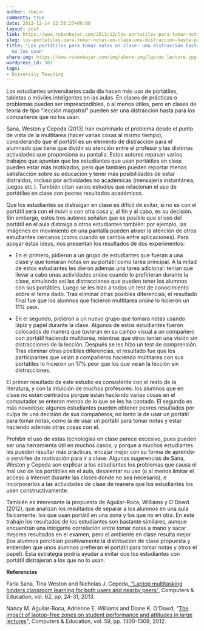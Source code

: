 ```yaml
---
author: rbejar
comments: true
date: 2013-12-14 12:56:27+00:00
layout: post
link: https://www.rubenbejar.com/2013/12/los-portatiles-para-tomar-notas-en-clase-una-distraccion-hasta-para-quienes-no-los-usan/
slug: los-portatiles-para-tomar-notas-en-clase-una-distraccion-hasta-para-quienes-no-los-usan
title: 'Los portátiles para tomar notas en clase: una distracción hasta para quienes
  no los usan'
share-img: https://www.rubenbejar.com/img/share-img/laptop_lecture.jpg
wordpress_id: 383
tags:
- University Teaching
---
```


Los estudiantes universitarios cada día hacen más uso de portátiles, tabletas o móviles inteligentes en las aulas. En clases de prácticas o problemas pueden ser imprescindibles, o al menos útiles, pero en clases de teoría de tipo "lección magistral" pueden ser una distracción hasta para los compañeros que no los usan.

Sana, Weston y Cepeda (2013) han examinado el problema desde el punto de vista de la multitarea (hacer varias cosas al mismo tiempo), considerando que el portátil es un elemento de distracción para el alumnado que tiene que dividir su atención entre el profesor y las distintas actividades que proporciona su pantalla. Estos autores repasan varios trabajos que apuntan que los estudiantes que usan portátiles en clase pueden estar más motivados, pero que también pueden reportar menos satisfacción sobre su educación y tener más posibilidades de estar distraídos, incluso por actividades no académicas (mensajería instantánea, juegos etc.). También citan varios estudios que relacionan el uso de portátiles en clase con peores resultados académicos.

Que los estudiantes se distraigan en clase es difícil de evitar, si no es con el portátil será con el móvil o con otra cosa y, al fin y al cabo, es su decisión. Sin embargo, estos tres autores señalan que es posible que el uso del portátil en el aula distraiga a otros estudiantes también: por ejemplo, las imágenes en movimiento en una pantalla pueden atraer la atención de otros estudiantes cercanos (como cuando se cambia entre aplicaciones). Para apoyar estas ideas, nos presentan los resultados de dos experimentos:



	
  * En el primero, pidieron a un grupo de estudiantes que fueran a una clase y que tomaran notas en su portátil como tarea principal. A la mitad de estos estudiantes les dieron además una tarea adicional: tenían que llevar a cabo unas actividades _online_ cuando lo prefirieran durante la clase, simulando así las distracciones que pueden tener los alumnos con sus portátiles. Luego se les hizo a todos un test de conocimiento sobre el tema dado. Tras eliminar otras posibles diferencias, el resultado final fue que los alumnos que hicieron multitarea _online_ lo hicieron un 11% peor.

	
  * En el segundo, pidieron a un nuevo grupo que tomara notas usando lápiz y papel durante la clase. Algunos de estos estudiantes fueron colocados de manera que tuvieran en su campo visual a un compañero con portátil haciendo multitarea, mientras que otros tenían una visión sin distracciones de la lección. Después se les hizo un test de comprensión. Tras eliminar otras posibles diferencias, el resultado fue que los participantes que veían a compañeros haciendo multitarea con sus portátiles lo hicieron un 17% peor que los que veían la lección sin distracciones.


El primer resultado de este estudio es consistente con el resto de la literatura, y con la intuición de muchos profesores: los alumnos que en clase no están centrados porque están haciendo varias cosas en el computador se enteran menos de lo que se les ha contado. El segundo es más novedoso: algunos estudiantes pueden obtener peores resultados por culpa de una decisión de sus compañeros; no tanto la de usar un portátil para tomar notas, como la de usar un portátil para tomar notas y estar haciendo además otras cosas con el.

Prohibir el uso de estas tecnologías en clase parece excesivo, pues pueden ser una herramienta útil en muchos casos, y porque a muchos estudiantes les pueden resultar más prácticas, encajar mejor con su forma de aprender o servirles de motivación para ir a clase. Algunas sugerencias de Sana, Weston y Cepeda son explicar a los estudiantes los problemas que causa el mal uso de los portátiles en el aula, desalentar su uso (o al menos limitar el acceso a Internet durante las clases donde no sea necesario), e incorporarlos a las actividades de clase de manera que los estudiantes los usen constructivamente.

También es interesante la propuesta de Aguilar-Roca, Williams y O'Dowd (2012), que analizan los resultados de separar a los alumnos en una aula físicamente: los que usan portátil en una zona y los que no en otra. En este trabajo los resultados de los estudiantes son bastante similares, aunque encuentran una intrigante correlación entre tomar notas a mano y sacar mejores resultados en el examen, pero el ambiente en clase resulta mejor (los alumnos percibían positivamente la distribución de clase propuesta y entienden que unos alumnos prefieran el portátil para tomar notas y otros el papel). Esta estrategia podría ayudar a evitar que los estudiantes con portátil distrajeran a los que no lo usan.

**Referencias**

Faria Sana, Tina Weston and Nicholas J. Cepeda,[ “Laptop multitasking hinders classroom learning for both users and nearby peers”](https://www.sciencedirect.com/science/article/pii/S0360131512002254), Computers & Education, vol. 62, pp. 24-31, 2013.

Nancy M. Aguilar-Roca, Adrienne E. Williams and Diane K. O'Dowd, "[The impact of laptop-free zones on student performance and attitudes in large lectures](https://www.sciencedirect.com/science/article/pii/S0360131512001236)", Computers & Education, vol. 59, pp. 1300-1308, 2012.
